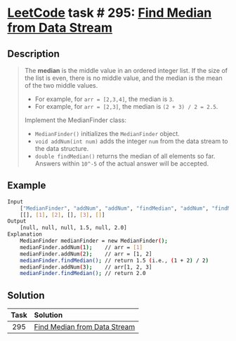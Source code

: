 # [LeetCode][leetcode] task # 295: [Find Median from Data Stream][task]

Description
-----------

> The **median** is the middle value in an ordered integer list. If the size of the list is even,
> there is no middle value, and the median is the mean of the two middle values.
> * For example, for `arr = [2,3,4]`, the median is `3`.
> * For example, for `arr = [2,3]`, the median is `(2 + 3) / 2 = 2.5`.
>
> Implement the MedianFinder class:
> * `MedianFinder()` initializes the `MedianFinder` object.
> * `void addNum(int num)` adds the integer `num` from the data stream to the data structure.
> * `double findMedian()` returns the median of all elements so far.
> Answers within `10^-5` of the actual answer will be accepted.

Example
-------

```sh
Input
    ["MedianFinder", "addNum", "addNum", "findMedian", "addNum", "findMedian"]
    [[], [1], [2], [], [3], []]
Output
    [null, null, null, 1.5, null, 2.0]
Explanation
    MedianFinder medianFinder = new MedianFinder();
    medianFinder.addNum(1);    // arr = [1]
    medianFinder.addNum(2);    // arr = [1, 2]
    medianFinder.findMedian(); // return 1.5 (i.e., (1 + 2) / 2)
    medianFinder.addNum(3);    // arr[1, 2, 3]
    medianFinder.findMedian(); // return 2.0
```

Solution
--------

| Task | Solution                                 |
|:----:|:-----------------------------------------|
| 295  | [Find Median from Data Stream][solution] |


[leetcode]: <http://leetcode.com/>
[task]: <https://leetcode.com/problems/find-median-from-data-stream/>
[solution]: <https://github.com/wellaxis/praxis-leetcode/blob/main/src/main/java/com/witalis/praxis/leetcode/task/h3/p295/option/Practice.java>

